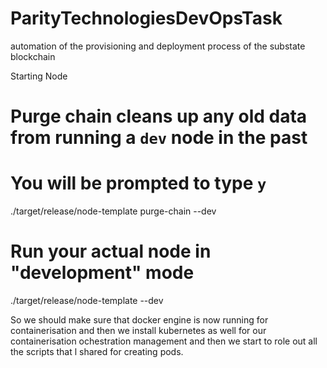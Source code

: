 # ParityTechnologiesDevOpsTask
automation of the provisioning and deployment process of the substate blockchain

Starting  Node

# Purge chain cleans up any old data from running a `dev` node in the past
# You will be prompted to type `y`
./target/release/node-template purge-chain --dev

# Run your actual node in "development" mode
./target/release/node-template --dev

So we should make sure that docker engine is now running for containerisation and then we install kubernetes as well for our containerisation
ochestration management and then we start to role out all the scripts that l shared for creating pods.

